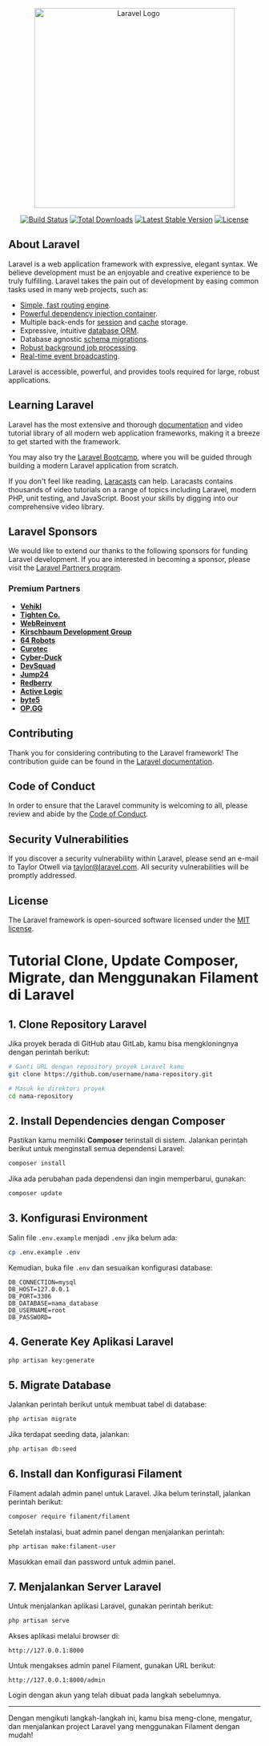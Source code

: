 <p align="center"><a href="https://laravel.com" target="_blank"><img src="https://raw.githubusercontent.com/laravel/art/master/logo-lockup/5%20SVG/2%20CMYK/1%20Full%20Color/laravel-logolockup-cmyk-red.svg" width="400" alt="Laravel Logo"></a></p>

<p align="center">
<a href="https://github.com/laravel/framework/actions"><img src="https://github.com/laravel/framework/workflows/tests/badge.svg" alt="Build Status"></a>
<a href="https://packagist.org/packages/laravel/framework"><img src="https://img.shields.io/packagist/dt/laravel/framework" alt="Total Downloads"></a>
<a href="https://packagist.org/packages/laravel/framework"><img src="https://img.shields.io/packagist/v/laravel/framework" alt="Latest Stable Version"></a>
<a href="https://packagist.org/packages/laravel/framework"><img src="https://img.shields.io/packagist/l/laravel/framework" alt="License"></a>
</p>

## About Laravel

Laravel is a web application framework with expressive, elegant syntax. We believe development must be an enjoyable and creative experience to be truly fulfilling. Laravel takes the pain out of development by easing common tasks used in many web projects, such as:

-   [Simple, fast routing engine](https://laravel.com/docs/routing).
-   [Powerful dependency injection container](https://laravel.com/docs/container).
-   Multiple back-ends for [session](https://laravel.com/docs/session) and [cache](https://laravel.com/docs/cache) storage.
-   Expressive, intuitive [database ORM](https://laravel.com/docs/eloquent).
-   Database agnostic [schema migrations](https://laravel.com/docs/migrations).
-   [Robust background job processing](https://laravel.com/docs/queues).
-   [Real-time event broadcasting](https://laravel.com/docs/broadcasting).

Laravel is accessible, powerful, and provides tools required for large, robust applications.

## Learning Laravel

Laravel has the most extensive and thorough [documentation](https://laravel.com/docs) and video tutorial library of all modern web application frameworks, making it a breeze to get started with the framework.

You may also try the [Laravel Bootcamp](https://bootcamp.laravel.com), where you will be guided through building a modern Laravel application from scratch.

If you don't feel like reading, [Laracasts](https://laracasts.com) can help. Laracasts contains thousands of video tutorials on a range of topics including Laravel, modern PHP, unit testing, and JavaScript. Boost your skills by digging into our comprehensive video library.

## Laravel Sponsors

We would like to extend our thanks to the following sponsors for funding Laravel development. If you are interested in becoming a sponsor, please visit the [Laravel Partners program](https://partners.laravel.com).

### Premium Partners

-   **[Vehikl](https://vehikl.com/)**
-   **[Tighten Co.](https://tighten.co)**
-   **[WebReinvent](https://webreinvent.com/)**
-   **[Kirschbaum Development Group](https://kirschbaumdevelopment.com)**
-   **[64 Robots](https://64robots.com)**
-   **[Curotec](https://www.curotec.com/services/technologies/laravel/)**
-   **[Cyber-Duck](https://cyber-duck.co.uk)**
-   **[DevSquad](https://devsquad.com/hire-laravel-developers)**
-   **[Jump24](https://jump24.co.uk)**
-   **[Redberry](https://redberry.international/laravel/)**
-   **[Active Logic](https://activelogic.com)**
-   **[byte5](https://byte5.de)**
-   **[OP.GG](https://op.gg)**

## Contributing

Thank you for considering contributing to the Laravel framework! The contribution guide can be found in the [Laravel documentation](https://laravel.com/docs/contributions).

## Code of Conduct

In order to ensure that the Laravel community is welcoming to all, please review and abide by the [Code of Conduct](https://laravel.com/docs/contributions#code-of-conduct).

## Security Vulnerabilities

If you discover a security vulnerability within Laravel, please send an e-mail to Taylor Otwell via [taylor@laravel.com](mailto:taylor@laravel.com). All security vulnerabilities will be promptly addressed.

## License

The Laravel framework is open-sourced software licensed under the [MIT license](https://opensource.org/licenses/MIT).

# Tutorial Clone, Update Composer, Migrate, dan Menggunakan Filament di Laravel

## 1. Clone Repository Laravel

Jika proyek berada di GitHub atau GitLab, kamu bisa mengkloningnya dengan perintah berikut:

```sh
# Ganti URL dengan repository proyek Laravel kamu
git clone https://github.com/username/nama-repository.git

# Masuk ke direktori proyek
cd nama-repository
```

## 2. Install Dependencies dengan Composer

Pastikan kamu memiliki **Composer** terinstall di sistem. Jalankan perintah berikut untuk menginstall semua dependensi Laravel:

```sh
composer install
```

Jika ada perubahan pada dependensi dan ingin memperbarui, gunakan:

```sh
composer update
```

## 3. Konfigurasi Environment

Salin file `.env.example` menjadi `.env` jika belum ada:

```sh
cp .env.example .env
```

Kemudian, buka file `.env` dan sesuaikan konfigurasi database:

```env
DB_CONNECTION=mysql
DB_HOST=127.0.0.1
DB_PORT=3306
DB_DATABASE=nama_database
DB_USERNAME=root
DB_PASSWORD=
```

## 4. Generate Key Aplikasi Laravel

```sh
php artisan key:generate
```

## 5. Migrate Database

Jalankan perintah berikut untuk membuat tabel di database:

```sh
php artisan migrate
```

Jika terdapat seeding data, jalankan:

```sh
php artisan db:seed
```

## 6. Install dan Konfigurasi Filament

Filament adalah admin panel untuk Laravel. Jika belum terinstall, jalankan perintah berikut:

```sh
composer require filament/filament
```

Setelah instalasi, buat admin panel dengan menjalankan perintah:

```sh
php artisan make:filament-user
```

Masukkan email dan password untuk admin panel.

## 7. Menjalankan Server Laravel

Untuk menjalankan aplikasi Laravel, gunakan perintah berikut:

```sh
php artisan serve
```

Akses aplikasi melalui browser di:

```
http://127.0.0.1:8000
```

Untuk mengakses admin panel Filament, gunakan URL berikut:

```
http://127.0.0.1:8000/admin
```

Login dengan akun yang telah dibuat pada langkah sebelumnya.

---

Dengan mengikuti langkah-langkah ini, kamu bisa meng-clone, mengatur, dan menjalankan project Laravel yang menggunakan Filament dengan mudah!
